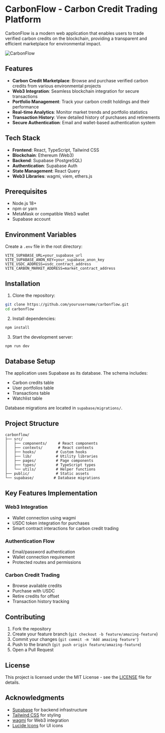 # CarbonFlow - Carbon Credit Trading Platform

CarbonFlow is a modern web application that enables users to trade verified carbon credits on the blockchain, providing a transparent and efficient marketplace for environmental impact.

![CarbonFlow](https://images.unsplash.com/photo-1586588869741-bed81cad52fd?auto=format&fit=crop&q=80)

## Features

- **Carbon Credit Marketplace**: Browse and purchase verified carbon credits from various environmental projects
- **Web3 Integration**: Seamless blockchain integration for secure transactions
- **Portfolio Management**: Track your carbon credit holdings and their performance
- **Real-time Analytics**: Monitor market trends and portfolio statistics
- **Transaction History**: View detailed history of purchases and retirements
- **Secure Authentication**: Email and wallet-based authentication system

## Tech Stack

- **Frontend**: React, TypeScript, Tailwind CSS
- **Blockchain**: Ethereum (Web3)
- **Backend**: Supabase (PostgreSQL)
- **Authentication**: Supabase Auth
- **State Management**: React Query
- **Web3 Libraries**: wagmi, viem, ethers.js

## Prerequisites

- Node.js 18+
- npm or yarn
- MetaMask or compatible Web3 wallet
- Supabase account

## Environment Variables

Create a `.env` file in the root directory:

```env
VITE_SUPABASE_URL=your_supabase_url
VITE_SUPABASE_ANON_KEY=your_supabase_anon_key
VITE_USDC_ADDRESS=usdc_contract_address
VITE_CARBON_MARKET_ADDRESS=market_contract_address
```

## Installation

1. Clone the repository:
```bash
git clone https://github.com/yourusername/carbonflow.git
cd carbonflow
```

2. Install dependencies:
```bash
npm install
```

3. Start the development server:
```bash
npm run dev
```

## Database Setup

The application uses Supabase as its database. The schema includes:

- Carbon credits table
- User portfolios table
- Transactions table
- Watchlist table

Database migrations are located in `supabase/migrations/`.

## Project Structure

```
carbonflow/
├── src/
│   ├── components/     # React components
│   ├── contexts/       # React contexts
│   ├── hooks/         # Custom hooks
│   ├── lib/           # Utility libraries
│   ├── pages/         # Page components
│   ├── types/         # TypeScript types
│   └── utils/         # Helper functions
├── public/            # Static assets
└── supabase/         # Database migrations
```

## Key Features Implementation

### Web3 Integration

- Wallet connection using wagmi
- USDC token integration for purchases
- Smart contract interactions for carbon credit trading

### Authentication Flow

- Email/password authentication
- Wallet connection requirement
- Protected routes and permissions

### Carbon Credit Trading

- Browse available credits
- Purchase with USDC
- Retire credits for offset
- Transaction history tracking

## Contributing

1. Fork the repository
2. Create your feature branch (`git checkout -b feature/amazing-feature`)
3. Commit your changes (`git commit -m 'Add amazing feature'`)
4. Push to the branch (`git push origin feature/amazing-feature`)
5. Open a Pull Request

## License

This project is licensed under the MIT License - see the [LICENSE](LICENSE) file for details.

## Acknowledgments

- [Supabase](https://supabase.com/) for backend infrastructure
- [Tailwind CSS](https://tailwindcss.com/) for styling
- [wagmi](https://wagmi.sh/) for Web3 integration
- [Lucide Icons](https://lucide.dev/) for UI icons